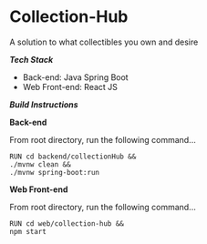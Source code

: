# Collection-Hub
A solution to what collectibles you own and desire

***Tech Stack***

 - Back-end: Java Spring Boot
 - Web Front-end: React JS

 

***Build Instructions***

**Back-end**

From root directory, run the following command...
```
RUN cd backend/collectionHub &&
./mvnw clean &&
./mvnw spring-boot:run
```


**Web Front-end**

From root directory, run the following command...
```
RUN cd web/collection-hub &&
npm start
```